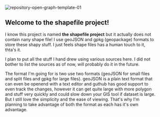 ![repository-open-graph-template-01](https://github.com/karthi209/the-shapefile-project/assets/63890769/4720e71e-f8aa-4aad-b9a5-bf201958b55b)

## Welcome to the shapefile project!
I know this project is named **the shapefile project** but it actually does not contain nany shape file! I use geoJSON and gpkg (geopackage) formats to store these shapy stuff. I just feels shape files has a human touch to it, thta's it.

I plan to put all the stuff I hand drew using various sources here. I did not bother to list the sources as of now, will probably do it in the future.

The format I'm going for is two use two formats (geoJSON for small files and split files and gpkg for large files). geoJSON is a plain text format that can even be openend with a text editor and guthub has good support to even track the changes, however it can get quite large with more polygon and stuff very quickly and could slow down your GIS tool if dataset is large. But I still love the simplicity and the ease of viewing. That's why I'm planning to take advantage of both the format as each has it's own advantage.
